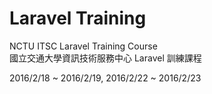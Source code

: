 # Laravel Training #

NCTU ITSC Laravel Training Course  
國立交通大學資訊技術服務中心 Laravel 訓練課程

2016/2/18 ~ 2016/2/19, 2016/2/22 ~ 2016/2/23
